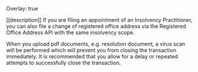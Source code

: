 Overlay: true

[[description]]
 If you are filing an appointment of an Insolvency Practitioner, you can also file a change of registered office address via the Registered Office Address API with the same insolvency scope.
 
 When you upload pdf documents, e.g. resolution document, a virus scan will be performed which will prevent you from closing the transaction immediately. It is recommended that you allow for a delay or repeated attempts to successfully close the transaction.